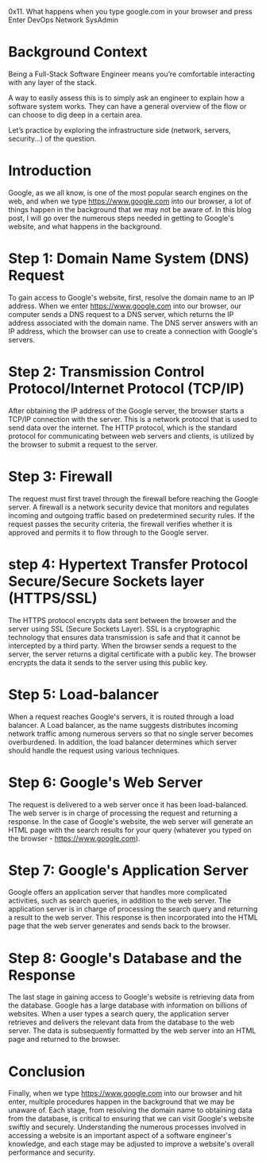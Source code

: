 0x11. What happens when you type google.com in your browser and press Enter
DevOps	Network	SysAdmin

# Background Context
Being a Full-Stack Software Engineer means you’re comfortable interacting with any layer of the stack.

A way to easily assess this is to simply ask an engineer to explain how a software system works. They can have a general overview of the flow or can choose to dig deep in a certain area.

Let’s practice by exploring the infrastructure side (network, servers, security…) of the question.

# Introduction
Google, as we all know, is one of the most popular search engines on the web, and when we type https://www.google.com into our browser, a lot of things happen in the background that we may not be aware of. In this blog post, I will go over the numerous steps needed in getting to Google's website, and what happens in the background.

# Step 1: Domain Name System (DNS) Request
To gain access to Google's website, first, resolve the domain name to an IP address. When we enter https://www.google.com into our browser, our computer sends a DNS request to a DNS server, which returns the IP address associated with the domain name. The DNS server answers with an IP address, which the browser can use to create a connection with Google's servers.

# Step 2: Transmission Control Protocol/Internet Protocol (TCP/IP)
After obtaining the IP address of the Google server, the browser starts a TCP/IP connection with the server. This is a network protocol that is used to send data over the internet. The HTTP protocol, which is the standard protocol for communicating between web servers and clients, is utilized by the browser to submit a request to the server.

# Step 3: Firewall
The request must first travel through the firewall before reaching the Google server. A firewall is a network security device that monitors and regulates incoming and outgoing traffic based on predetermined security rules. If the request passes the security criteria, the firewall verifies whether it is approved and permits it to flow through to the Google server.

# step 4: Hypertext Transfer Protocol Secure/Secure Sockets layer (HTTPS/SSL)
The HTTPS protocol encrypts data sent between the browser and the server using SSL (Secure Sockets Layer). SSL is a cryptographic technology that ensures data transmission is safe and that it cannot be intercepted by a third party. When the browser sends a request to the server, the server returns a digital certificate with a public key. The browser encrypts the data it sends to the server using this public key.

# Step 5: Load-balancer
When a request reaches Google's servers, it is routed through a load balancer. A Load balancer, as the name suggests distributes incoming network traffic among numerous servers so that no single server becomes overburdened. In addition, the load balancer determines which server should handle the request using various techniques.

# Step 6: Google's Web Server
The request is delivered to a web server once it has been load-balanced. The web server is in charge of processing the request and returning a response. In the case of Google's website, the web server will generate an HTML page with the search results for your query (whatever you typed on the browser - https://www.google.com).

# Step 7: Google's Application Server
Google offers an application server that handles more complicated activities, such as search queries, in addition to the web server. The application server is in charge of processing the search query and returning a result to the web server. This response is then incorporated into the HTML page that the web server generates and sends back to the browser.

# Step 8: Google's Database and the Response
The last stage in gaining access to Google's website is retrieving data from the database. Google has a large database with information on billions of websites. When a user types a search query, the application server retrieves and delivers the relevant data from the database to the web server. The data is subsequently formatted by the web server into an HTML page and returned to the browser.

# Conclusion
Finally, when we type https://www.google.com into our browser and hit enter, multiple procedures happen in the background that we may be unaware of. Each stage, from resolving the domain name to obtaining data from the database, is critical to ensuring that we can visit Google's website swiftly and securely. Understanding the numerous processes involved in accessing a website is an important aspect of a software engineer's knowledge, and each stage may be adjusted to improve a website's overall performance and security.
